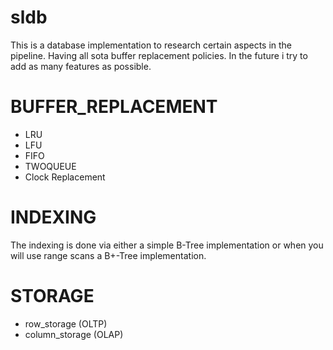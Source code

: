 # sldb
This is a database implementation to research certain aspects in the pipeline. Having all sota buffer replacement policies. In the future i try to add as many features as possible. 
# BUFFER_REPLACEMENT
- LRU
- LFU
- FIFO
- TWOQUEUE
- Clock Replacement
# INDEXING
The indexing is done via either a simple B-Tree implementation or when you will use range scans a B+-Tree implementation.
# STORAGE
- row_storage (OLTP)
- column_storage (OLAP)
